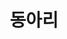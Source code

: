 ---
title: "동아리"
type: landing

design:
  spacing: '4rem'

sections:
  - block: collection
    content:
      title: "전북대학교 중앙동아리"
      text: "제가 활동했던 그리고 활동중인 동아리입니다."
      filters:
        folders:
          - dong
    design:
      view: citation 
      columns: 3           # 3열
      fill_image: true     # 카드에 이미지 채우기
      show_date: false
      show_read_time: false
      show_read_more: false
---